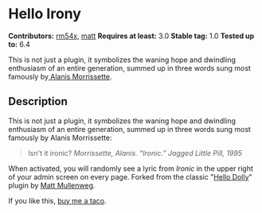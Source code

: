 # Hello Irony

**Contributors:** [rm54x](https://profiles.wordpress.org/rm54x/), [matt](https://profiles.wordpress.org/matt/)
**Requires at least:** 3.0
**Stable tag:** 1.0
**Tested up to:** 6.4
  
This is not just a plugin, it symbolizes the waning hope and dwindling enthusiasm of an entire generation, summed up in three words sung most famously by[ Alanis Morrissette](https://copyblogger.com/did-alanis-morissette-get-irony-right/).
## Description
This is not just a plugin, it symbolizes the waning hope and dwindling enthusiasm of an entire generation, summed up in three words sung most famously by Alanis Morrissette: 

> Isn't it ironic?
> <cite>Morrissette, Alanis. “Ironic.” Jagged Little Pill, 1995</cite>

When activated, you will randomly see a lyric from <cite>Ironic</cite> in the upper right of your admin screen on every page. Forked from the classic "[Hello Dolly](https://wordpress.org/plugins/hello-dolly/)" plugin by [Matt Mullenweg](https://profiles.wordpress.org/matt/).

If you like this, [buy me a taco](https://www.buymeacoffee.com/rmoore.dev).
